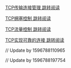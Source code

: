 [TCP传输连接管理 跳转阅读](https://github.com/AfterThreeYears/blog/issues/21)

[TCP拥塞控制 跳转阅读](https://github.com/AfterThreeYears/blog/issues/20)

[TCP流量控制 跳转阅读](https://github.com/AfterThreeYears/blog/issues/19)

[TCP实现可靠的连接 跳转阅读](https://github.com/AfterThreeYears/blog/issues/18)

// Update by 1596788110965

// Update by 1596788197754
